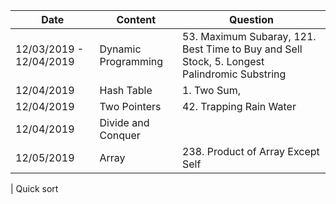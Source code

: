



| Date | Content | Question |
|--|--|--|
| 12/03/2019 - 12/04/2019 | Dynamic Programming | 53. Maximum Subaray, 121. Best Time to Buy and Sell Stock, 5. Longest Palindromic Substring |
| 12/04/2019 | Hash Table | 1. Two Sum, |
| 12/04/2019 | Two Pointers | 42. Trapping Rain Water |
| 12/04/2019 | Divide and Conquer | |
| 12/05/2019 | Array | 238. Product of Array Except Self |
|
Quick sort

<!--stackedit_data:
eyJoaXN0b3J5IjpbLTEzMTcxNzMyOTQsLTE5OTM4NTM3NTcsLT
E0MzAxMDQwNTEsMTAxNDY2MDM4OSwxMDc4MDE1MzI1LC0yMTE4
ODY5MjM5LDEzMzcwOTU1NDUsLTg4MDE5Mjg3MF19
-->